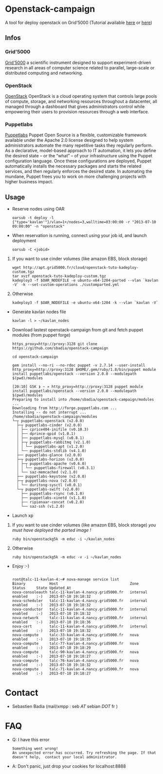# Openstack-campaign

A tool for deploy openstack on Grid'5000 (Tutorial available [here](https://www.grid5000.fr/mediawiki/index.php/OpenStack) or [here](https://www.grid5000.fr/mediawiki/index.php/Deploying_OpenStack_using_KaVLAN))

## Infos

### Grid'5000

[Grid'5000](https://www.grid5000.fr/) a scientific instrument designed to support experiment-driven research in all areas of computer science related to parallel, large-scale or
distributed computing and networking.

### OpenStack

[OpenStack](http://www.openstack.org) OpenStack is a cloud operating system that controls large pools of compute, storage, and networking resources throughout a datacenter, all managed through a dashboard that gives administrators control while empowering their users to provision resources through a web interface.

### Puppetlabs

[Puppetlabs](http://www.puppetlabs.org) Puppet Open Source is a flexible, customizable framework available under the Apache 2.0 license designed to help system administrators automate the many repetitive tasks they regularly perform. As a declarative, model-based approach to IT automation, it lets you define the desired state – or the “what” – of your infrastructure using the Puppet configuration language. Once these configurations are deployed, Puppet automatically installs the necessary packages and starts the related services, and then regularly enforces the desired state. In automating the mundane, Puppet frees you to work on more challenging projects with higher business impact.

## Usage

* Reserve nodes using OAR

    ```
    oarsub -t deploy -l {"type='kavlan'"}/vlan=1+/nodes=3,walltime=03:00:00 -r "2013-07-10 09:00:00" -n "openstack"
    ```

* When reservation is running, connect using your job id, and launch deployment

    ```
    oarsub -C <jobid>
    ```

1. If you want to use cinder volumes (like amazon EBS, block storage)

    ```
    wget http://apt.grid5000.fr/cloud/openstack-tuto-kadeploy-custom.tgz
    tar xvzf openstack-tuto-kadeploy-custom.tgz
    kadeploy3 -f $OAR_NODEFILE -e ubuntu-x64-1204-parted --vlan `kavlan -V` -k --set-custom-operations ./customparted.yml
    ```

2. Otherwise

    ```
    kadeploy3 -f $OAR_NODEFILE -e ubuntu-x64-1204 -k --vlan `kavlan -V`
    ```

* Generate kavlan nodes file

    ```
    kavlan -l > ~/kavlan_nodes
    ```

* Download lastest openstack-campaign from git and fetch puppet modules (from puppet forge)
    ```
    https_proxy=http://proxy:3128 git clone https://github.com/sbadia/openstack-campaign
    ```
    ```
    cd openstack-campaign
    ```
    ```
    gem install --no-ri --no-rdoc puppet -v 2.7.14 --user-install
    http_proxy=http://proxy:3128 $HOME/.gem/ruby/1.8/bin/puppet module install puppetlabs/openstack --version 2.0.0 --modulepath $(pwd)/modules
    ```

    ```
    [20:10] G5K ❯ ~ » http_proxy=http://proxy:3128 puppet module install puppetlabs/openstack --version 2.0.0 --modulepath $(pwd)/modules
    Preparing to install into /home/sbadia/openstack-campaign/modules ...
    Downloading from http://forge.puppetlabs.com ...
    Installing -- do not interrupt ...
    /home/sbadia/openstack-campaign/modules
    └─┬ puppetlabs-openstack (v2.0.0)
      ├─┬ puppetlabs-cinder (v2.0.0)
      │ ├── cprice404-inifile (v0.10.3)
      │ ├── dprince-qpid (v1.0.1)
      │ ├── puppetlabs-mysql (v0.8.1)
      │ ├─┬ puppetlabs-rabbitmq (v2.1.0)
      │ │ └── puppetlabs-apt (v1.2.0)
      │ └── puppetlabs-stdlib (v4.1.0)
      ├── puppetlabs-glance (v2.0.0)
      ├─┬ puppetlabs-horizon (v2.0.0)
      │ ├─┬ puppetlabs-apache (v0.6.0)
      │ │ └── puppetlabs-firewall (v0.3.1)
      │ └── saz-memcached (v2.1.0)
      ├── puppetlabs-keystone (v2.0.0)
      ├─┬ puppetlabs-nova (v2.0.0)
      │ └── duritong-sysctl (v0.0.1)
      └─┬ puppetlabs-swift (v2.0.0)
        ├── puppetlabs-rsync (v0.1.0)
        ├── puppetlabs-xinetd (v1.1.0)
        ├── ripienaar-concat (v0.2.0)
        └── saz-ssh (v1.2.0)
    ```

* Launch xp

1. If you want to use cinder volumes (like amazon EBS, block storage) *you must have deployed the parted image !*

    ```
    ruby bin/openstackg5k -m educ -i ~/kavlan_nodes
    ```

2. Otherwise

    ```
    ruby bin/openstackg5k -m educ -v -i ~/kavlan_nodes
    ```

* Enjoy :-)

    ```

    root@talc-11-kavlan-4:~# nova-manage service list
    Binary           Host                                 Zone             Status     State Updated_At
    nova-consoleauth talc-11-kavlan-4.nancy.grid5000.fr   internal         enabled    :-)   2013-07-10 19:18:32
    nova-scheduler   talc-11-kavlan-4.nancy.grid5000.fr   internal         enabled    :-)   2013-07-10 19:18:32
    nova-conductor   talc-11-kavlan-4.nancy.grid5000.fr   internal         enabled    :-)   2013-07-10 19:18:32
    nova-network     talc-11-kavlan-4.nancy.grid5000.fr   internal         enabled    :-)   2013-07-10 19:18:36
    nova-cert        talc-11-kavlan-4.nancy.grid5000.fr   internal         enabled    :-)   2013-07-10 19:18:32
    nova-compute     talc-33-kavlan-4.nancy.grid5000.fr   nova             enabled    :-)   2013-07-10 19:18:35
    nova-compute     talc-77-kavlan-4.nancy.grid5000.fr   nova             enabled    :-)   2013-07-10 19:18:29
    nova-compute     talc-90-kavlan-4.nancy.grid5000.fr   nova             enabled    :-)   2013-07-10 19:18:27
    nova-compute     talc-76-kavlan-4.nancy.grid5000.fr   nova             enabled    :-)   2013-07-10 19:18:32
    nova-compute     talc-71-kavlan-4.nancy.grid5000.fr   nova             enabled    :-)   2013-07-10 19:18:27
    ```
# Contact

* Sebastien Badia (mail/xmpp : seb _AT_ sebian _DOT_ fr )


# FAQ

* Q: I have this error

      Something went wrong!
      An unexpected error has occurred. Try refreshing the page. If that doesn't help,  contact your local administrator.

* A: Don't panic, just drop your cookies for localhost:8888

